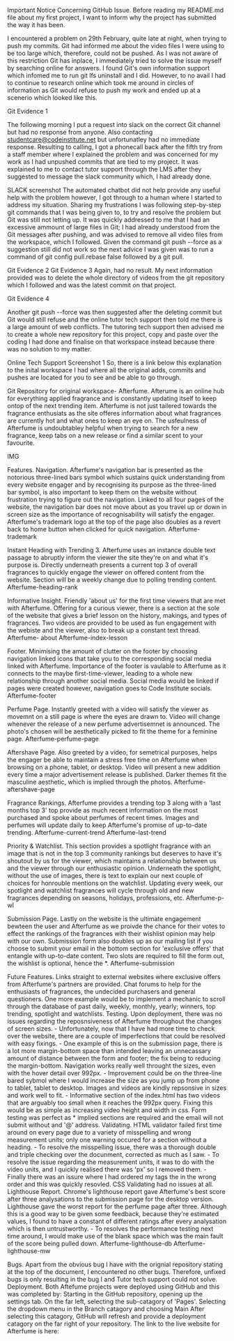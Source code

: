 Important Notice Concerning GitHub Issue.
Before reading my README.md file about my first project, I want to inform why the project has submitted the way it has been.

I encountered a problem on 29th February, quite late at night, when trying to push my commits. Git had informed me about the video files I were using to be too large which, therefore, could not be pushed. As I was not aware of this restriction Git has inplace, I immediately tried to solve the issue myself by searching online for answers. I found Git's own information support which infomed me to run git lfs uninstall and I did. However, to no avail I had to continue to research online which took me around in circles of information as Git would refuse to push my work and ended up at a scenerio which looked like this.

Git Evidence 1

The following morning I put a request into slack on the correct Git channel but had no response from anyone. Also contacting studentcare@codeinstitute.net but unfortunatley had no immediate response. Resulting to calling, I got a phonecall back after the fifth try from a staff member where I explained the problem and was concerned for my work as I had unpushed commits that are tied to my project. It was explained to me to contact tutor support through the LMS after they suggested to message the slack community which, I had already done.

SLACK screenshot
The automated chatbot did not help provide any useful help with the problem however, I got through to a human where I started to address my situation. Sharing my frustrations I was following step-by-step git commands that I was being given to, to try and resolve the problem but Git was still not letting up. It was quickly addressed to me that I had an excessive ammount of large files in Git; I had already understood from the Git messages after pushing, and was advised to remove all video files from the workspace, which I followed. Given the command git push --force as a suggestion still did not work so the next advice I was given was to run a command of git config pull.rebase false followed by a git pull.

Git Evidence 2 Git Evidence 3
Again, had no result. My next information provided was to delete the whole directory of videos from the git repository which I followed and was the latest commit on that project.

Git Evidence 4

Another git push --force was then suggested after the deleting commit but Git would still refuse and the online tutor tech support then told me there is a large amount of web conflicts. The tutoring tech support then advised me to create a whole new repository for this project, copy and paste over the coding I had done and finalise on that workspace instead because there was no solution to my matter.

Online Tech Support Screenshot 1
So, there is a link below this explanation to the inital workspace I had where all the original adds, commits and pushes are located for you to see and be able to go through.

Git Repository for original workspace-
Afterfume.
Afterume is an online hub for everything applied fragrance and is constantly updating itself to keep ontop of the next trending item. Afterfume is not just tailered towards the fragrance enthusiats as the site offeres information about what fragrances are currently hot and what ones to keep an eye on. The usfeulness of Afterfume is undoubtabley helpful when trying to search for a new fragrance, keep tabs on a new release or find a similar scent to your favourite.

IMG

Features.
Navigation.
Afterfume's navigation bar is presented as the notorious three-lined bars symbol which sustains quick understanding from every website engager and by recognising its purpose as the three-lined bar symbol, is also important to keep them on the website without frustration trying to figure out the navigation.
Linked to all four pages of the website, the navigation bar does not move about as you travel up or down in screen size as the importance of recognisability will satisfy the engager.
Afterfume's trademark logo at the top of the page also doubles as a revert back to home button when clicked for quick navigation.
Afterfume-trademark

Instant Heading with Trending 3.
Afterfume uses an instance double text passage to abruptly inform the viewer the site they're on and what it's purpose is.
Directly underneath presents a current top 3 of overall fragrances to quickly engage the viewer on offered content from the website.
Section will be a weekly change due to polling trending content.
Afterfume-heading-rank

Informative Insight.
Friendly 'about us' for the first time viewers that are met with Afterfume.
Offering for a curious viewer, there is a section at the sole of the website that gives a brief lesson on the history, makings, and types of fragrances.
Two videos are provided to be used as fun engagement with the webiste and the viewer, also to break up a constant text thread.
Afterfume- about Afterfume-index-lesson

Footer.
Minimising the amount of clutter on the footer by choosing navigation linked icons that take you to the corresponding social media linked with Afterfume.
Importance of the footer is vaulable to Afterfume as it connects to the maybe first-time-viewer, leading to a whole new relationship through another social media.
Social media would be linked if pages were created however, navigation goes to Code Institute socials.
Afterfume-footer

Perfume Page.
Instantly greeted with a video will satisfy the viewer as movemnt on a still page is where the eyes are drawn to.
Video will change whenever the release of a new perfume advertisemnet is announced.
The photo's chosen will be aesthetically picked to fit the theme for a feminine page.
Afterfume-perfume-page

Aftershave Page.
Also greeted by a video, for semetrical purposes, helps the engager be able to maintain a stress free time on Afterfume when browsing on a phone, tablet, or desktop.
Video will present a new addition every time a major advertisement release is published.
Darker themes fit the masculine aesthetic, which is implied through the photos.
Afterfume-aftershave-page

Fragrance Rankings.
Afterfume provides a trending top 3 along with a 'last months top 3' top provide as much recent information on the most purchased and spoke about perfumes of recent times.
Images and perfumes will update daily to keep Afterfume's promise of up-to-date trending.
Afterfume-current-trend Afterfume-last-trend

Priority & Watchlist.
This section provides a spotlight fragrance with an image that is not in the top 3 community rankings but deserves to have it's shoutout by us for the viewer, which maintains a relationship between us and the viewer through our enthusiastic opinion.
Underneath the spotlight, without the use of images, there is text to explain our next couple of choices for honrouble mentions on the watchlist.
Updating every week, our spotlight and watchlist fragrances will cycle through old and new fragrances depending on seasons, holidays, professions, etc.
Afterfume-p-wl

Submission Page.
Lastly on the website is the ultimate engagement bewteen the user and Afterfume as we proivde the chance for their votes to effect the rankings of the fragrances with their wishlist opinion may help with our own.
Submission form also doubles up as our mailing list if you choose to submit your email in the bottom section for 'exclusive offers' that entangle with up-to-date content.
Two slots are required to fill the form out, the wishlist is optional, hence the *.
Afterfume-submission

Future Features.
Links straight to external websites where exclusive offers from Afterfume's partners are provided.
Chat forums to help for the enthusiasts of fragrances, the undecided purchasers and general questioners.
One more example would be to implement a mechanic to scroll through the database of past daily, weekly, monthly, yearly; winners, top trending, spotlight and watchlists.
Testing.
Upon deployment, there was no issues regarding the reposnsiveness of Afterfume throughout the changes of screen sizes. - Unfortunately, now that I have had more time to check over the website, there are a couple of imperfections that could be resolved with easy fixings. - One example of this is on the submission page, there is a lot more margin-bottom space than intended leaving an unnecassary amount of distance between the form and footer; the fix being to reducing the margin-bottom.
Navigation works really well throught the sizes, even with the hover detail over 992px. - Improvement could be on the three-line bared sybmol where I would increase the size as you jump up from phone to tablet, tablet to desktop.
Images and videos are kindly repsonsive in sizes and work well to fit. - Informative section of the index.html has two videos that are arguably too small when it reaches the 992px query.
Fixing this would be as simple as increasing video height and width in css.
Form testing was perfect as * implied sections are required and the email will not submit without and '@' address.
Validating.
HTML validator failed first time around on every page due to a variety of misspelling and wrong measurement units; only one warning occured for a section without a heading. - To resolve the misspelling issue, there was a thorough double and triple checking over the docunment, corrected as much as I saw. - To resolve the issue regarding the measurement units, it was to do with the video units, and I quickly realised there was 'px' so I removed them. - Finally there was an issure where I had ordered my tags the in the wrong order and this was quickly resovled.
CSS Validating had no issues at all.
Lighthouse Report.
Chrome's lighthouse report gave Afterfume's best score after three analysations to the submission page for the desktop version. Lighthouse gave the worst report for the perfume page after three.
Although this is a good way to be given some feedback, because they're estimated values, I found to have a constant of different ratings after every analysation which is then untrustworthy. - To resolves the performance testing next time around, I would make use of the blank space which was the main fault of the score being pulled down.
Afterfume-lighthouse-db Afterfume-lighthouse-mw

Bugs.
Apart from the obvious bug I have with the orignial repository stating at the top of the document, I encountered no other bugs.
Therefore, unfixed bugs is only resulting in the bug I and Tutor tech support could not solve.
Deployment.
Both Aftefume projects were deployed using GitHub and this was completed by:
Starting in the GitHub repository, opening up the settings tab.
On the far left, selecting the sub-catagory of 'Pages'.
Selecting the dropdown menu in the Branch catagory and choosing Main
After selecting this catagory, GitHub will refresh and provide a deployment catagory on the far right of your repository.
The link to the live website for Afterfume is here:
